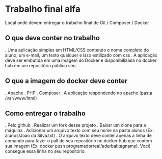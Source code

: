 # Trabalho final alfa
Local onde devem entregar o trabalho final de Git / Composer / Docker

## O que deve conter no trabalho
. Uma aplicação simples em HTML/CSS contendo o nome completo do aluno, um e-mail, um texto qualquer e isso estilizado com css
. A aplicação deve ser embutida em uma imagem do Docker e disponibilizada no docker hub em um repositório público seu.

## O que a imagem do docker deve conter
. Apache
. PHP
. Composer
. A aplicação respondendo no apache (pasta /var/www/html)

## Como entregar o trabalho
. Pelo github
. Realizar um fork desse projeto
. Baixar um clone para a máquina
. Adicionar um arquivo texto com seu nome na pasta alunos (Ex: alunos/Joao da Silva.txt)
. O arquivo texto deve conter apenas a linha de comando para fazer o pull de seu repositório no docker hub que contém sua imagem (Ex: docker push programadorreal/aderbal:tagname). Você consegue essa linha no seu repositório.
